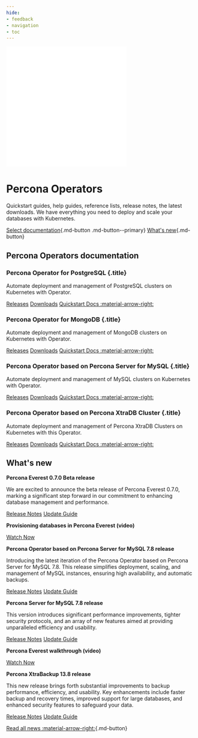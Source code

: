 ```yaml
---
hide:
- feedback
- navigation
- toc
---
```


<div class="landing" markdown>
<div class="splash header operators dark" markdown>

![Percona Operators logo](assets/logo-dark-operators.svg)

# Percona Operators

Quickstart guides, help guides, reference lists, release notes, the latest downloads. We have everything you need to deploy and scale your databases with Kubernetes.

[Select documentation](#percona-operators-documentation){.md-button .md-button--primary} [What's new](#whats-new){.md-button}

</div>
</div>



## Percona Operators documentation

<div data-grid markdown>
<div data-banner markdown>

### Percona Operator for PostgreSQL {.title}

Automate deployment and management of PostgreSQL clusters on Kubernetes with Operator.

<div class="actions" markdown>

[Releases](#)
[Downloads](#)
[Quickstart Docs :material-arrow-right:](https://pmcf-percona.github.io/k8spg-docs/)

</div>
</div>
<div data-banner markdown>

### Percona Operator for MongoDB {.title}

Automate deployment and management of MongoDB clusters on Kubernetes with Operator.

<div class="actions" markdown>

[Releases](#)
[Downloads](#)
[Quickstart Docs :material-arrow-right:](https://pmcf-percona.github.io/k8spg-docs/)

</div>
</div>
<div data-banner markdown>

### Percona Operator based on Percona Server for MySQL {.title}

Automate deployment and management of MySQL clusters on Kubernetes with Operator.

<div class="actions" markdown>

[Releases](#)
[Downloads](#)
[Quickstart Docs :material-arrow-right:](https://pmcf-percona.github.io/k8spg-docs/)

</div>
</div>
<div data-banner markdown>

### Percona Operator based on Percona XtraDB Cluster {.title}

Automate deployment and management of Percona XtraDB Clusters on Kubernetes with this Operator.

<div class="actions" markdown>

[Releases](#)
[Downloads](#)
[Quickstart Docs :material-arrow-right:](https://pmcf-percona.github.io/k8spg-docs/)

</div>
</div>
</div>



## What's new

<div data-news markdown>
<div data-article markdown>

**Percona Everest 0.7.0 Beta release**

We are excited to announce the beta release of Percona Everest 0.7.0, marking a significant step forward in our commitment to enhancing database management and performance.

[Release Notes](#)
[Update Guide](#)

</div><div data-article markdown>

**Provisioning databases in Percona Everest (video)**

[Watch Now](#)

</div><div data-article markdown>

**Percona Operator based on Percona Server for MySQL 7.8 release**

Introducing the latest iteration of the Percona Operator based on Percona Server for MySQL 7.8. This release simplifies deployment, scaling, and management of MySQL instances, ensuring high availability, and automatic backups.

[Release Notes](#)
[Update Guide](#)

</div><div data-article markdown>

**Percona Server for MySQL 7.8 release**

This version introduces significant performance improvements, tighter security protocols, and an array of new features aimed at providing unparalleled efficiency and usability.

[Release Notes](#)
[Update Guide](#)

</div><div data-article markdown>

**Percona Everest walkthrough (video)**

[Watch Now](#)

</div><div data-article markdown>

**Percona XtraBackup 13.8 release**

This new release brings forth substantial improvements to backup performance, efficiency, and usability. Key enhancements include faster backup and recovery times, improved support for large databases, and enhanced security features to safeguard your data.

[Release Notes](#)
[Update Guide](#)

</div>

[Read all news :material-arrow-right:](#){.md-button}

</div>